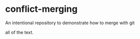 # conflict-merging
An intentional repository to demonstrate how to merge with git

all of the text. 
